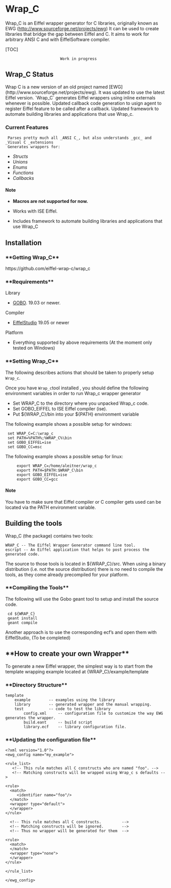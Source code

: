 <h1>Wrap_C</h1>

Wrap_C is an Eiffel wrapper generator for C libraries, originally known as EWG (http://www.sourceforge.net/projects/ewg)
It can be used to create libraries that bridge the gap between Eiffel and C. It aims to work for arbitrary ANSI C and with EiffelSoftware compiler.

[TOC]
										
							Work in progress

<h2>Wrap_C Status</h2>
Wrap C is a new version of an old project named [EWG](http://www.sourceforge.net/projects/ewg).
It was updated to use the latest Eiffel version. `Wrap_C` generates Eiffel wrappers using inline externals whenever is possible.  Updated callback code generation to usign agent to register Eiffel feature to be called after a callback. Updated framework to automate building libraries and applications that use Wrap_c.

<h3>Current Features</h3>

	 Parses pretty much all _ANSI C_, but also understands _gcc_ and _Visual C _extensions
	 Generates wrappers for: 	

*   _Structs_
*   _Unions_
*   _Enums_
*   _Functions_
*   _Callbacks_

<h4>Note</h4>

*   **Macros are not supported for now.**

*	Works with ISE Eiffel.
*	Includes framework to automate building libraries and applications that use Wrap_C 

<h2>Installation</h2>

<h3>**Getting Wrap_C**</h3>
https://github.com/eiffel-wrap-c/wrap_c

<h3>**Requirements**</h3>

Library

*   [GOBO](https://github.com/gobo-eiffel/gobo). 19.03 or newer.

Compiler

*   [EiffelStudio](https://www.eiffel.org/downloads) 19.05 or newer

Platform

*   Everything supported by above requirements (At the moment only tested on Windows)

<h3>**Setting Wrap_C**</h3>

The following describes actions that should be taken to properly setup `Wrap_c`.

Once you have `Wrap_c`tool installed , you should define the following environment variables in order to run Wrap_c wrapper generator



*   Set WRAP_C to the directory where you unpacked Wrap_c code.
*   Set GOBO_EIFFEL to ISE Eiffel compiler (ise).
*   Put ${WRAP_C}/bin into your ${PATH} environment variable

The following example shows a possible setup for windows:

	 set WRAP_C=C:\wrap_c
	 set PATH=%PATH%;%WRAP_C%\bin
	 set GOBO_EIFFEL=ise
	 set GOBO_CC=msc     

The following example shows a possible setup for linux:

    	 export WRAP_C=/home/aleitner/wrap_c
    	 export PATH=$PATH:$WRAP_C\bin
    	 export GOBO_EIFFEL=ise
    	 export GOBO_CC=gcc
      

<h4>Note</h4>
You have to make sure that Eiffel compiler or C compiler gets used can be located via the PATH environment variable.

<h2>Building the tools</h2>
 Wrap_C (the package) contains two tools:

    WRAP_C -- The Eiffel Wrapper Generator command line tool.
    escript -- An Eiffel application that helps to post process the generated code.

The source to those tools is located in ${WRAP_C}/src. When using a binary distribution (i.e. not the source distribution) there is no need to compile the tools, as they come already precompiled for your platform. 

<h3>**Compiling the Tools**</h3>
The following will use the Gobo geant tool to setup and install the source code.

	 cd ${WRAP_C}
	 geant install
	 geant compile

Another approach is to use the corresponding ecf’s and open them with EiffelStudio, (To be completed)
<h2>**How to create your own Wrapper**</h2>

To generate a new Eiffel wrapper, the simplest way is to start from the template wrapping example located at {WRAP_C}/example/template

<h3>**Directory Structure**</h3>


	template	
		example        -- examples using the library 
		library        -- generated wrapper and the manual wrapping.
		test	       -- code to test the library
	        config.xml     -- configuration file to customize the way EWG generates the wrapper.
	        build.eant     -- build script
	        library.ecf    -- library configuration file.

<h3>**Updating the configuration file**</h3>

```
<?xml version="1.0"?>
<ewg_config name="my_example">

<rule_list>
   <!-- This rule matches all C constructs who are named "foo". -->
   <!-- Matching constructs will be wrapped using Wrap_c s defaults -->

<rule>
  <match>
	 <identifier name="foo"/>
  </match>
  <wrapper type="default">
  </wrapper>
</rule>

  <!-- This rule matches all C constructs.         -->
  <!-- Matching constructs will be ignored.        -->
  <!-- Thus no wrapper will be generated for them  -->

<rule>
  <match>
  </match>
  <wrapper type="none">
  </wrapper>
</rule>

</rule_list>

</ewg_config>
```

